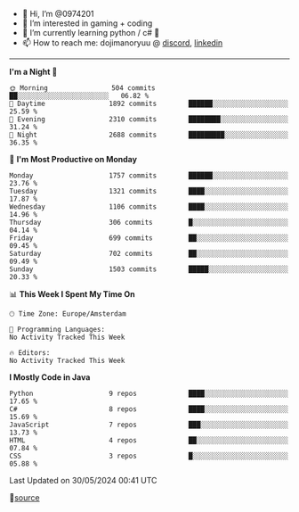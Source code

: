 - 👋 Hi, I’m @0974201
- 👀 I’m interested in gaming + coding
- 🌱 I’m currently learning python / c# 🐍
- 📫 How to reach me: dojimanoryuu @ [discord](https://discord.com "please let me know that you found me on github"), [linkedin](https://www.linkedin.com/in/sonprakiki/)  

<!---
0974201/0974201 is a ✨ special ✨ repository because its `README.md` (this file) appears on your GitHub profile.
You can click the Preview link to take a look at your changes.
--->

----
<!--START_SECTION:waka-->
**I'm a Night 🦉** 

```text
🌞 Morning                504 commits         ██░░░░░░░░░░░░░░░░░░░░░░░   06.82 % 
🌆 Daytime                1892 commits        ██████░░░░░░░░░░░░░░░░░░░   25.59 % 
🌃 Evening                2310 commits        ████████░░░░░░░░░░░░░░░░░   31.24 % 
🌙 Night                  2688 commits        █████████░░░░░░░░░░░░░░░░   36.35 % 
```
📅 **I'm Most Productive on Monday** 

```text
Monday                   1757 commits        ██████░░░░░░░░░░░░░░░░░░░   23.76 % 
Tuesday                  1321 commits        ████░░░░░░░░░░░░░░░░░░░░░   17.87 % 
Wednesday                1106 commits        ████░░░░░░░░░░░░░░░░░░░░░   14.96 % 
Thursday                 306 commits         █░░░░░░░░░░░░░░░░░░░░░░░░   04.14 % 
Friday                   699 commits         ██░░░░░░░░░░░░░░░░░░░░░░░   09.45 % 
Saturday                 702 commits         ██░░░░░░░░░░░░░░░░░░░░░░░   09.49 % 
Sunday                   1503 commits        █████░░░░░░░░░░░░░░░░░░░░   20.33 % 
```


📊 **This Week I Spent My Time On** 

```text
🕑︎ Time Zone: Europe/Amsterdam

💬 Programming Languages: 
No Activity Tracked This Week

🔥 Editors: 
No Activity Tracked This Week
```

**I Mostly Code in Java** 

```text
Python                   9 repos             ████░░░░░░░░░░░░░░░░░░░░░   17.65 % 
C#                       8 repos             ████░░░░░░░░░░░░░░░░░░░░░   15.69 % 
JavaScript               7 repos             ███░░░░░░░░░░░░░░░░░░░░░░   13.73 % 
HTML                     4 repos             ██░░░░░░░░░░░░░░░░░░░░░░░   07.84 % 
CSS                      3 repos             █░░░░░░░░░░░░░░░░░░░░░░░░   05.88 % 
```




 Last Updated on 30/05/2024 00:41 UTC
<!--END_SECTION:waka-->
🔗[source](https://github.com/anmol098/waka-readme-stats/)
